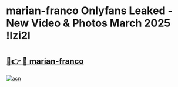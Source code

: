 # marian-franco Onlyfans Leaked - New Video & Photos March 2025 !lzi2l

# <h2><a href="https://yoe2id.iuczelnia.edu.pl?title=marian-franco&ref=lzi2l">🔗👉 🔴 marian-franco</a></h2>

[![acn](https://github.com/user-attachments/assets/0f9c940e-d8b0-45ae-aac7-cd30a18b3e1c)](https://yoe2id.iuczelnia.edu.pl?title=marian-franco&ref=lzi2l)

